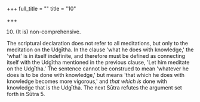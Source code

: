 +++
full_title = ""
title = "10"

+++


10. (It is) non-comprehensive.

The scriptural declaration does not refer to all meditations, but only to the meditation on the Udgītha. In the clause 'what he does with knowledge,' the 'what' is in itself indefinite, and therefore must be defined as connecting itself with the Udgītha mentioned in the previous clause, 'Let him meditate on the Udgītha.' The sentence cannot be construed to mean 'whatever he does is to be done with knowledge,' but means 'that which he does with knowledge becomes more vigorous,' and _that which is_ done with knowledge that is the Udgītha. The next Sūtra refutes the argument set forth in Sūtra 5.

